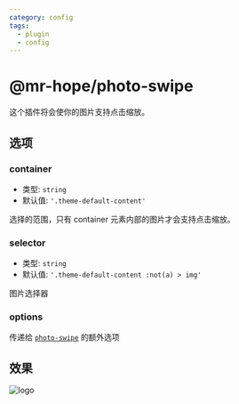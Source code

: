 ```yaml
---
category: config
tags:
  - plugin
  - config
---
```


# @mr-hope/photo-swipe <MyBadge text="v0.4.0+" />

这个插件将会使你的图片支持点击缩放。

## 选项

### container

- 类型: `string`
- 默认值: `'.theme-default-content'`

选择的范围，只有 container 元素内部的图片才会支持点击缩放。

### selector

- 类型: `string`
- 默认值: `'.theme-default-content :not(a) > img'`

图片选择器

### options

传递给 [`photo-swipe`](http://photoswipe.com/) 的额外选项

## 效果

![logo](/logo.svg)
